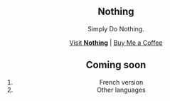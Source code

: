 <div align="center">
  <h2>Nothing</h2>
  <p>Simply Do Nothing.</p>
  <a href="https://usenothing.com/">Visit <strong>Nothing</strong></a> | <a href="https://buymeacoffee.com/remvze">Buy Me a Coffee</a>
  <br>
  <h2>Coming soon</h2>
  <ol>
    <li>French version</li>
    <li>Other languages</li>
  </ol>
</div>
